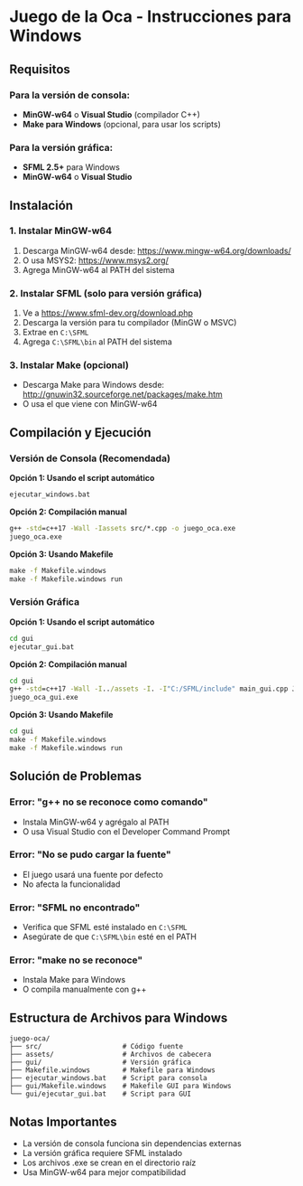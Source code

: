 # Juego de la Oca - Instrucciones para Windows

## Requisitos

### Para la versión de consola:
- **MinGW-w64** o **Visual Studio** (compilador C++)
- **Make para Windows** (opcional, para usar los scripts)

### Para la versión gráfica:
- **SFML 2.5+** para Windows
- **MinGW-w64** o **Visual Studio**

## Instalación

### 1. Instalar MinGW-w64
1. Descarga MinGW-w64 desde: https://www.mingw-w64.org/downloads/
2. O usa MSYS2: https://www.msys2.org/
3. Agrega MinGW-w64 al PATH del sistema

### 2. Instalar SFML (solo para versión gráfica)
1. Ve a https://www.sfml-dev.org/download.php
2. Descarga la versión para tu compilador (MinGW o MSVC)
3. Extrae en `C:\SFML`
4. Agrega `C:\SFML\bin` al PATH del sistema

### 3. Instalar Make (opcional)
- Descarga Make para Windows desde: http://gnuwin32.sourceforge.net/packages/make.htm
- O usa el que viene con MinGW-w64

## Compilación y Ejecución

### Versión de Consola (Recomendada)

**Opción 1: Usando el script automático**
```cmd
ejecutar_windows.bat
```

**Opción 2: Compilación manual**
```cmd
g++ -std=c++17 -Wall -Iassets src/*.cpp -o juego_oca.exe
juego_oca.exe
```

**Opción 3: Usando Makefile**
```cmd
make -f Makefile.windows
make -f Makefile.windows run
```

### Versión Gráfica

**Opción 1: Usando el script automático**
```cmd
cd gui
ejecutar_gui.bat
```

**Opción 2: Compilación manual**
```cmd
cd gui
g++ -std=c++17 -Wall -I../assets -I. -I"C:/SFML/include" main_gui.cpp JuegoGUI.cpp ../src/*.cpp -L"C:/SFML/lib" -lsfml-graphics -lsfml-window -lsfml-system -o juego_oca_gui.exe
juego_oca_gui.exe
```

**Opción 3: Usando Makefile**
```cmd
cd gui
make -f Makefile.windows
make -f Makefile.windows run
```

## Solución de Problemas

### Error: "g++ no se reconoce como comando"
- Instala MinGW-w64 y agrégalo al PATH
- O usa Visual Studio con el Developer Command Prompt

### Error: "No se pudo cargar la fuente"
- El juego usará una fuente por defecto
- No afecta la funcionalidad

### Error: "SFML no encontrado"
- Verifica que SFML esté instalado en `C:\SFML`
- Asegúrate de que `C:\SFML\bin` esté en el PATH

### Error: "make no se reconoce"
- Instala Make para Windows
- O compila manualmente con g++

## Estructura de Archivos para Windows

```
juego-oca/
├── src/                    # Código fuente
├── assets/                 # Archivos de cabecera
├── gui/                    # Versión gráfica
├── Makefile.windows        # Makefile para Windows
├── ejecutar_windows.bat    # Script para consola
├── gui/Makefile.windows    # Makefile GUI para Windows
└── gui/ejecutar_gui.bat    # Script para GUI
```

## Notas Importantes

- La versión de consola funciona sin dependencias externas
- La versión gráfica requiere SFML instalado
- Los archivos .exe se crean en el directorio raíz
- Usa MinGW-w64 para mejor compatibilidad 